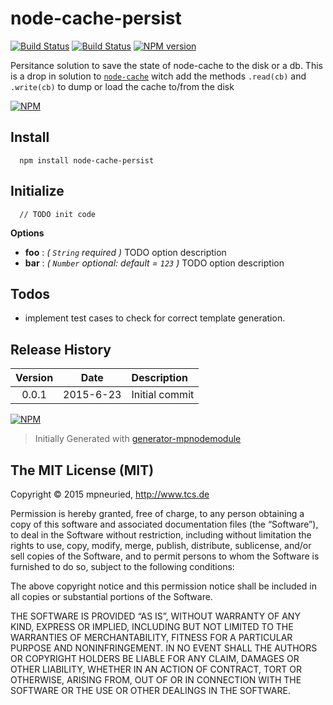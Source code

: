 node-cache-persist
============

[![Build Status](https://secure.travis-ci.org/mpneuried/node-cache-persist.png?branch=master)](http://travis-ci.org/mpneuried/node-cache-persist)
[![Build Status](https://david-dm.org/mpneuried/node-cache-persist.png)](https://david-dm.org/mpneuried/node-cache-persist)
[![NPM version](https://badge.fury.io/js/node-cache-persist.png)](http://badge.fury.io/js/node-cache-persist)

Persitance solution to save the state of node-cache to the disk or a db.
This is a drop in solution to [`node-cache`]() witch add the methods `.read(cb)` and `.write(cb)` to dump or load the cache to/from the disk 

[![NPM](https://nodei.co/npm/node-cache-persist.png?downloads=true&stars=true)](https://nodei.co/npm/node-cache-persist/)

## Install

```
  npm install node-cache-persist
```

## Initialize

```
  // TODO init code
```

**Options** 

- **foo** : *( `String` required )* TODO option description
- **bar** : *( `Number` optional: default = `123` )* TODO option description

## Todos

 * implement test cases to check for correct template generation.

## Release History
|Version|Date|Description|
|:--:|:--:|:--|
|0.0.1|2015-6-23|Initial commit|

[![NPM](https://nodei.co/npm-dl/node-cache-persist.png?months=6)](https://nodei.co/npm/node-cache-persist/)

> Initially Generated with [generator-mpnodemodule](https://github.com/mpneuried/generator-mpnodemodule)

## The MIT License (MIT)

Copyright © 2015 mpneuried, http://www.tcs.de

Permission is hereby granted, free of charge, to any person obtaining a copy of this software and associated documentation files (the “Software”), to deal in the Software without restriction, including without limitation the rights to use, copy, modify, merge, publish, distribute, sublicense, and/or sell copies of the Software, and to permit persons to whom the Software is furnished to do so, subject to the following conditions:

The above copyright notice and this permission notice shall be included in all copies or substantial portions of the Software.

THE SOFTWARE IS PROVIDED “AS IS”, WITHOUT WARRANTY OF ANY KIND, EXPRESS OR IMPLIED, INCLUDING BUT NOT LIMITED TO THE WARRANTIES OF MERCHANTABILITY, FITNESS FOR A PARTICULAR PURPOSE AND NONINFRINGEMENT. IN NO EVENT SHALL THE AUTHORS OR COPYRIGHT HOLDERS BE LIABLE FOR ANY CLAIM, DAMAGES OR OTHER LIABILITY, WHETHER IN AN ACTION OF CONTRACT, TORT OR OTHERWISE, ARISING FROM, OUT OF OR IN CONNECTION WITH THE SOFTWARE OR THE USE OR OTHER DEALINGS IN THE SOFTWARE.
